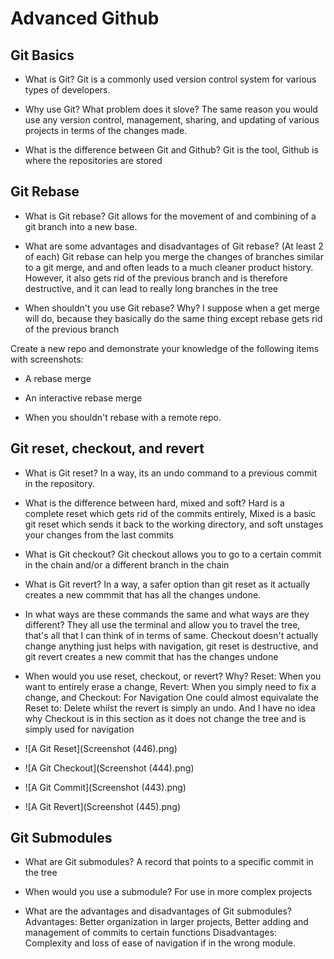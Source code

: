 # Advanced Github

## Git Basics

- What is Git?
Git is a commonly used version control system for various types of developers.

- Why use Git? What problem does it slove?
The same reason you would use any version control, management, sharing, and updating of various projects in terms of the changes made.

- What is the difference between Git and Github?
Git is the tool, Github is where the repositories are stored

## Git Rebase

- What is Git rebase?
Git allows for the movement of and combining of a git branch into a new base.

- What are some advantages and disadvantages of Git rebase? (At least 2 of each)
Git rebase can help you merge the changes of branches similar to a git merge, and  and often leads to a much cleaner product history. However, it also gets rid of the previous branch and is therefore destructive, and it can lead to really long branches in the tree

- When shouldn't you use Git rebase? Why?
I suppose when a get merge will do, because they basically do the same thing except rebase gets rid of the previous branch

Create a new repo and demonstrate your knowledge of the following items with screenshots:

- A rebase merge

- An interactive rebase merge

- When you shouldn't rebase with a remote repo.

## Git reset, checkout, and revert

- What is Git reset?
In a way, its an undo command to a previous commit in the repository.

- What is the difference between hard, mixed and soft?
Hard is a complete reset which gets rid of the commits entirely, Mixed is a basic git reset which sends it back to the working directory, and soft unstages your changes from the last commits

- What is Git checkout?
Git checkout allows you to go to a certain commit in the chain and/or a different branch in the chain

- What is Git revert?
In a way, a safer option than git reset as it actually creates a new commmit that has all the changes undone.

- In what ways are these commands the same and what ways are they different?
They all use the terminal and allow you to travel the tree, that's all that I can think of in terms of same.
Checkout doesn't actually change anything just helps with navigation, git reset is destructive, and git revert creates a new commit that has the changes undone

- When would you use reset, checkout, or revert? Why?
Reset: When you want to entirely erase a change, Revert: When you simply need to fix a change, and Checkout: For Navigation
One could almost equivalate the Reset to: Delete whilst the revert is simply an undo. And I have no idea why Checkout is in this section as it does not change the tree and is simply used for navigation

- ![A Git Reset](Screenshot (446).png)

- ![A Git Checkout](Screenshot (444).png)

- ![A Git Commit](Screenshot (443).png)

- ![A Git Revert](Screenshot (445).png)

## Git Submodules

- What are Git submodules?
A record that points to a specific commit in the tree

- When would you use a submodule?
For use in more complex projects

- What are the advantages and disadvantages of Git submodules?
Advantages: Better organization in larger projects, Better adding and management of commits to certain functions
Disadvantages: Complexity and loss of ease of navigation if in the wrong module.
